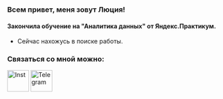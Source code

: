 ### Всем привет, меня зовут Люция!
#### Закончила обучение  на "Аналитика данных" от Яндекс.Практикум.
  * Сейчас нахожусь в поиске работы.

### Связаться со мной можно:
<!DOCTYPE html>
<html>
 <head>
  <meta charset="utf-8">

 </head>
 <body>
  <p>
   <a href="https://instagram.com/lyutsiyaa"><img src="https://e1.pngegg.com/pngimages/209/911/png-clipart-macos-app-icons-instagram.png" width="50" 
   height="50" alt="Inst"></a>
   <a href="https://t.me/lyutsiya"><img src="https://e7.pngegg.com/pngimages/290/531/png-clipart-telegram-logo-computer-icons-others-miscellaneous-blue.png" width="50" 
   height="50" alt="Telegram"></a>
  </p>
 </body>
</html>
